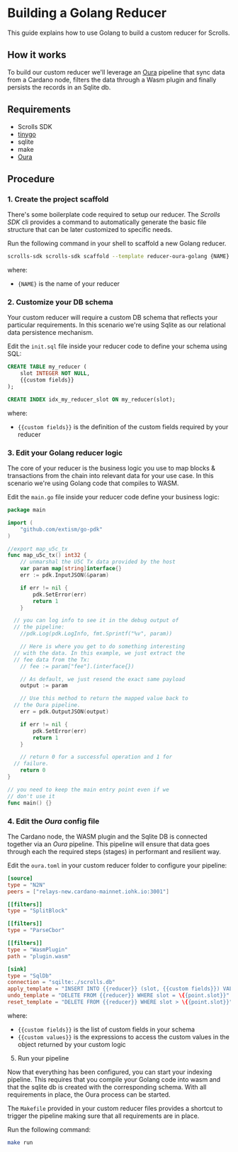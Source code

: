# Building a Golang Reducer

This guide explains how to use Golang to build a custom reducer for Scrolls. 

## How it works

To build our custom reducer we'll leverage an [Oura](https://github.com/txpipe/oura) pipeline that sync data from a Cardano node, filters the data through a Wasm plugin and finally persists the records in an Sqlite db.

## Requirements

- Scrolls SDK
- [tinygo](https://tinygo.org/getting-started/install/)
- sqlite
- make
- [Oura](https://github.com/txpipe/oura)

## Procedure

### 1. Create the project scaffold

There's some boilerplate code required to setup our reducer. The _Scrolls SDK_ cli provides a command to automatically generate the basic file structure that can be later customized to specific needs.

Run the following command in your shell to scaffold a new Golang reducer.

```sh
scrolls-sdk scrolls-sdk scaffold --template reducer-oura-golang {NAME}
```

where:
- `{NAME}` is the name of your reducer

### 2. Customize your DB schema

Your custom reducer will require a custom DB schema that reflects your particular requirements. In this scenario we're using Sqlite as our relational data persistence mechanism.

Edit the `init.sql` file inside your reducer code to define your schema using SQL:

```sql
CREATE TABLE my_reducer (
    slot INTEGER NOT NULL,
    {{custom fields}}
);

CREATE INDEX idx_my_reducer_slot ON my_reducer(slot);
```

where:
- `{{custom fields}}` is the definition of the custom fields required by your reducer

### 3. Edit your Golang reducer logic

The core of your reducer is the business logic you use to map blocks & transactions from the chain into relevant data for your use case. In this scenario we're using Golang code that compiles to WASM.

Edit the `main.go` file inside your reducer code define your business logic:

```go
package main

import (
	"github.com/extism/go-pdk"
)

//export map_u5c_tx
func map_u5c_tx() int32 {
	// unmarshal the U5C Tx data provided by the host
	var param map[string]interface{}
	err := pdk.InputJSON(&param)

	if err != nil {
		pdk.SetError(err)
		return 1
	}

  // you can log info to see it in the debug output of
  // the pipeline:
	//pdk.Log(pdk.LogInfo, fmt.Sprintf("%v", param))

	// Here is where you get to do something interesting
  // with the data. In this example, we just extract the
  // fee data from the Tx:
	// fee := param["fee"].(interface{})

	// As default, we just resend the exact same payload
	output := param

	// Use this method to return the mapped value back to
  // the Oura pipeline.
	err = pdk.OutputJSON(output)

	if err != nil {
		pdk.SetError(err)
		return 1
	}

	// return 0 for a successful operation and 1 for
  // failure.
	return 0
}

// you need to keep the main entry point even if we
// don't use it
func main() {}
```

### 4. Edit the _Oura_ config file

The Cardano node, the WASM plugin and the Sqlite DB is connected together via an _Oura_ pipeline. This pipeline will ensure that data goes through each the required steps (stages) in performant and resilient way.

Edit the `oura.toml` in your custom reducer folder to configure your pipeline:

```toml
[source]
type = "N2N"
peers = ["relays-new.cardano-mainnet.iohk.io:3001"]

[[filters]]
type = "SplitBlock"

[[filters]]
type = "ParseCbor"

[[filters]]
type = "WasmPlugin"
path = "plugin.wasm"

[sink]
type = "SqlDb"
connection = "sqilte:./scrolls.db"
apply_template = "INSERT INTO {{reducer}} (slot, {{custom fields}}) VALUES ('\{{point.slot}}', '{{custom values}}');"
undo_template = "DELETE FROM {{reducer}} WHERE slot = \{{point.slot}}"
reset_template = "DELETE FROM {{reducer}} WHERE slot > \{{point.slot}}"
```

where:
- `{{custom fields}}` is the list of custom fields in your schema
- `{{custom values}}` is the expressions to access the custom values in the object returned by your custom logic


5. Run your pipeline

Now that everything has been configured, you can start your indexing pipeline. This requires that you compile your Golang code into wasm and that the sqlite db is created with the corresponding schema. With all requirements in place, the Oura process can be started.

The `Makefile` provided in your custom reducer files provides a shortcut to trigger the pipeline making sure that all requirements are in place.

Run the following command:

```sh
make run
```
